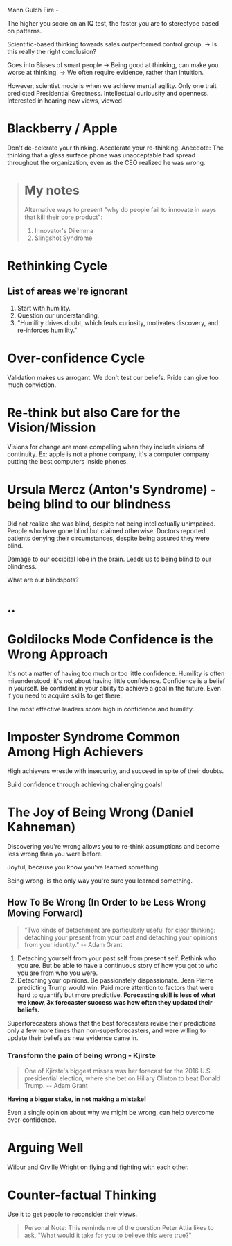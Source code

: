 Mann Gulch Fire - 


The higher you score on an IQ test, the faster you are to stereotype based on patterns.

Scientific-based thinking towards sales outperformed control group.
-> Is this really the right conclusion?

Goes into Biases of smart people
-> Being good at thinking, can make you worse at thinking.
-> We often require evidence, rather than intuition.

However, scientist mode is when we achieve mental agility.
Only one trait predicted Presidential Greatness.  Intellectual curiousity and openness.  Interested in hearing new views, viewed 

# Blackberry / Apple

Don't de-celerate your thinking.  Accelerate your re-thinking.
Anecdote: The thinking that a glass surface phone was unacceptable had spread throughout the organization, even as the CEO realized he was wrong.

> # My notes
> Alternative ways to present "why do people fail to innovate in ways that kill their core product":
> 1. Innovator's Dilemma
> 2. Slingshot Syndrome

# Rethinking Cycle

## List of areas we're ignorant

1. Start with humility.
2. Question our understanding.
3. "Humility drives doubt, which feuls curiosity, motivates discovery, and re-inforces humility."

# Over-confidence Cycle

Validation makes us arrogant.  We don't test our beliefs.  Pride can give too much conviction.

# Re-think but also Care for the Vision/Mission
Visions for change are more compelling when they include visions of continuity.
Ex: apple is not a phone company, it's a computer company putting the best computers inside phones.

# Ursula Mercz (Anton's Syndrome) - being blind to our blindness
Did not realize she was blind, despite not being intellectually unimpaired.
People who have gone blind but claimed otherwise.
Doctors reported patients denying their circumstances, despite being assured they were blind.

Damage to our occipital lobe in the brain.  Leads us to being blind to our blindness.

What are our blindspots?

# ..


# Goldilocks Mode Confidence is the Wrong Approach
It's not a matter of having too much or too little confidence.
Humility is often misunderstood; it's not about having little confidence.
Confidence is a belief in yourself.
Be confident in your ability to achieve a goal in the future.  Even if you need to acquire skills to get there.

The most effective leaders score high in confidence and humility.


# Imposter Syndrome Common Among High Achievers

High achievers wrestle with insecurity, and succeed in spite of their doubts.

Build confidence through achieving challenging goals!


# The Joy of Being Wrong (Daniel Kahneman)

Discovering you're wrong allows you to re-think assumptions and become less wrong than you were before.

Joyful, because you know you've learned something.

Being wrong, is the only way you're sure you learned something.

## How To Be Wrong (In Order to be Less Wrong Moving Forward)

> "Two kinds of detachment are particularly useful for clear thinking: detaching your present from your past and detaching your opinions from your identity."
> -- Adam Grant

1. Detaching yourself from your past self from present self.  Rethink who you are.  But be able to have a continuous story of how you got to who you are from who you were.
2. Detaching your opinions.  Be passionately dispassionate.  Jean Pierre predicting Trump would win.  Paid more attention to factors that were hard to quantify but more predictive.  **Forecasting skill is less of what we know, 3x forecaster success was how often they updated their beliefs.**

Superforecasters shows that the best forecasters revise their predictions only a few more times than non-superforecasters, and were willing to update their beliefs as new evidence came in.

### Transform the pain of being wrong - Kjirste

> One of Kjirste's biggest misses was her forecast for the 2016 U.S. presidential election, where she bet on Hillary Clinton to beat Donald Trump.
> -- Adam Grant

**Having a bigger stake, in not making a mistake!**

Even a single opinion about why we might be wrong, can help overcome over-confidence.

# Arguing Well

Wilbur and Orville Wright on flying and fighting with each other.


# Counter-factual Thinking

Use it to get people to reconsider their views.

> Personal Note: This reminds me of the question Peter Attia likes to ask, "What would it take for you to believe this were true?"
